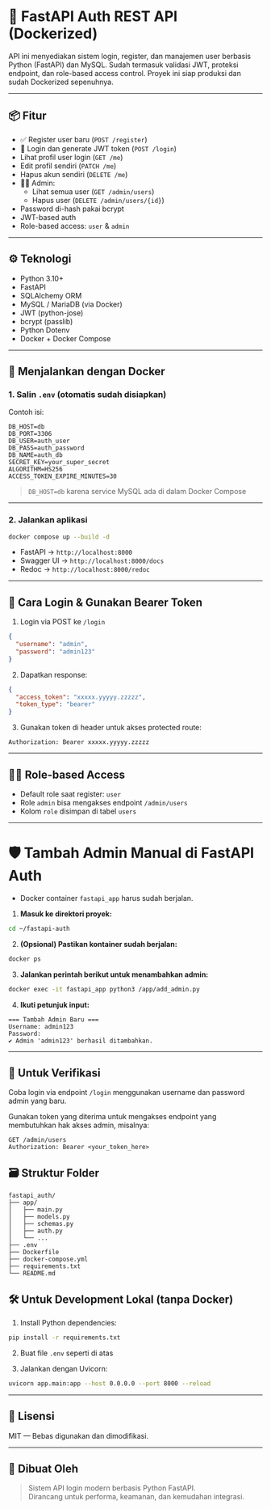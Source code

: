 # 🔐 FastAPI Auth REST API (Dockerized)

API ini menyediakan sistem login, register, dan manajemen user berbasis Python (FastAPI) dan MySQL. Sudah termasuk validasi JWT, proteksi endpoint, dan role-based access control. Proyek ini siap produksi dan sudah Dockerized sepenuhnya.

---

## 📦 Fitur

- ✅ Register user baru (`POST /register`)
- 🔐 Login dan generate JWT token (`POST /login`)
-  Lihat profil user login (`GET /me`)
-  Edit profil sendiri (`PATCH /me`)
-  Hapus akun sendiri (`DELETE /me`)
- 🧑‍💼 Admin:
  - Lihat semua user (`GET /admin/users`)
  - Hapus user (`DELETE /admin/users/{id}`)
-  Password di-hash pakai bcrypt
-  JWT-based auth
-  Role-based access: `user` & `admin`

---

## ⚙️ Teknologi

- Python 3.10+
- FastAPI
- SQLAlchemy ORM
- MySQL / MariaDB (via Docker)
- JWT (python-jose)
- bcrypt (passlib)
- Python Dotenv
- Docker + Docker Compose

---

## 🐳 Menjalankan dengan Docker

### 1. Salin `.env` (otomatis sudah disiapkan)

Contoh isi:

```env
DB_HOST=db
DB_PORT=3306
DB_USER=auth_user
DB_PASS=auth_password
DB_NAME=auth_db
SECRET_KEY=your_super_secret
ALGORITHM=HS256
ACCESS_TOKEN_EXPIRE_MINUTES=30
```

> `DB_HOST=db` karena service MySQL ada di dalam Docker Compose

---

### 2. Jalankan aplikasi

```bash
docker compose up --build -d
```

- FastAPI → `http://localhost:8000`
- Swagger UI → `http://localhost:8000/docs`
- Redoc → `http://localhost:8000/redoc`

---

## 🔐 Cara Login & Gunakan Bearer Token

1. Login via POST ke `/login`

```json
{
  "username": "admin",
  "password": "admin123"
}
```

2. Dapatkan response:

```json
{
  "access_token": "xxxxx.yyyyy.zzzzz",
  "token_type": "bearer"
}
```

3. Gunakan token di header untuk akses protected route:

```
Authorization: Bearer xxxxx.yyyyy.zzzzz
```

---

## 🧑‍💼 Role-based Access

- Default role saat register: `user`
- Role `admin` bisa mengakses endpoint `/admin/users`
- Kolom `role` disimpan di tabel `users`

---

# 🛡️ Tambah Admin Manual di FastAPI Auth

- Docker container `fastapi_app` harus sudah berjalan.

1. **Masuk ke direktori proyek:**

```bash
cd ~/fastapi-auth
```

2. **(Opsional) Pastikan kontainer sudah berjalan:**

```bash
docker ps
```

3. **Jalankan perintah berikut untuk menambahkan admin:**

```bash
docker exec -it fastapi_app python3 /app/add_admin.py
```

4. **Ikuti petunjuk input:**

```
=== Tambah Admin Baru ===
Username: admin123
Password:
✔️ Admin 'admin123' berhasil ditambahkan.
```

---

## 🧪 Untuk Verifikasi

Coba login via endpoint `/login` menggunakan username dan password admin yang baru.

Gunakan token yang diterima untuk mengakses endpoint yang membutuhkan hak akses admin, misalnya:

```
GET /admin/users
Authorization: Bearer <your_token_here>
```

## 🗃️ Struktur Folder

```
fastapi_auth/
├── app/
│   ├── main.py
│   ├── models.py
│   ├── schemas.py
│   ├── auth.py
│   └── ...
├── .env
├── Dockerfile
├── docker-compose.yml
├── requirements.txt
└── README.md
```

## 🛠️ Untuk Development Lokal (tanpa Docker)

1. Install Python dependencies:

```bash
pip install -r requirements.txt
```

2. Buat file `.env` seperti di atas

3. Jalankan dengan Uvicorn:

```bash
uvicorn app.main:app --host 0.0.0.0 --port 8000 --reload
```

---

## 📜 Lisensi

MIT — Bebas digunakan dan dimodifikasi.

---

## 👤 Dibuat Oleh

> Sistem API login modern berbasis Python FastAPI.  
> Dirancang untuk performa, keamanan, dan kemudahan integrasi.
